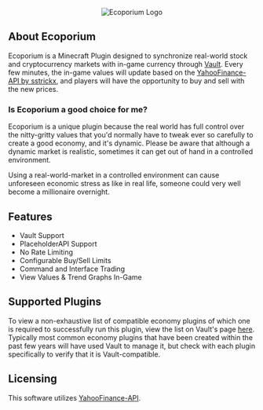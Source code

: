<p align="center">
  <img alt="Ecoporium Logo" src="https://i.imgur.com/M4oF4KO.png" />
</p>

## About Ecoporium
Ecoporium is a Minecraft Plugin designed to synchronize real-world stock and cryptocurrency markets with in-game currency through [Vault](https://github.com/MilkBowl/Vault). Every few minutes, the in-game values will update based on the [YahooFinance-API by sstrickx](https://github.com/sstrickx/yahoofinance-api), and players will have the opportunity to buy and sell with the new prices.

### Is Ecoporium a good choice for me?
Ecoporium is a unique plugin because the real world has full control over the nitty-gritty values that you'd normally have to tweak ever so carefully to create a good economy, and it's dynamic. Please be aware that although a dynamic market is realistic, sometimes it can get out of hand in a controlled environment.

Using a real-world-market in a controlled environment can cause unforeseen economic stress as like in real life, someone could very well become a millionaire overnight.

## Features
- Vault Support
- PlaceholderAPI Support
- No Rate Limiting
- Configurable Buy/Sell Limits
- Command and Interface Trading
- View Values & Trend Graphs In-Game

## Supported Plugins
To view a non-exhaustive list of compatible economy plugins of which one is required to successfully run this plugin, view the list on Vault's page [here](https://github.com/MilkBowl/Vault#supported-plugins). Typically most common economy plugins that have been created within the past few years will have used Vault to manage it, but check with each plugin specifically to verify that it is Vault-compatible.

## Licensing
This software utilizes [YahooFinance-API](https://github.com/sstrickx/yahoofinance-api).
